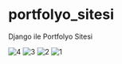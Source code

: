 # portfolyo_sitesi
Django ile Portfolyo Sitesi

![4](https://github.com/user-attachments/assets/767658c0-f8db-4652-b8ec-10c04aa2e1cb)
![3](https://github.com/user-attachments/assets/71b66516-c22b-4ff1-85f4-7dca18f18e9e)
![2](https://github.com/user-attachments/assets/7f7c578f-0e38-46ed-b3fc-0138c48fe5c0)
![1](https://github.com/user-attachments/assets/6cda10f5-406d-49f8-97f9-3aceb273b0b1)
